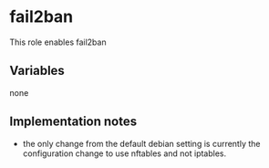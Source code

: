 
# fail2ban

This role enables fail2ban

## Variables

none

## Implementation notes

* the only change from the default debian setting is currently the configuration change to use nftables and not iptables.
